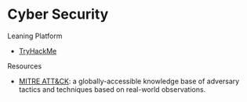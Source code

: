# Cyber Security

Leaning Platform

- [TryHackMe](https://tryhackme.com)

Resources

- [MITRE ATT&CK](https://attack.mitre.org/): a globally-accessible knowledge base of adversary tactics and techniques based on real-world observations.
